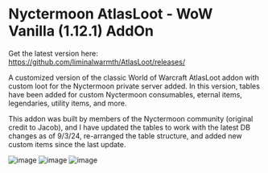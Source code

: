# Nyctermoon AtlasLoot - WoW Vanilla (1.12.1) AddOn

Get the latest version here: https://github.com/liminalwarmth/AtlasLoot/releases/

A customized version of the classic World of Warcraft AtlasLoot addon with custom loot for the Nyctermoon private server added. In this version, tables have been added for custom Nyctermoon consumables, eternal items, legendaries, utility items, and more.

This addon was built by members of the Nyctermoon community (original credit to Jacob), and I have updated the tables to work with the latest DB changes as of 9/3/24, re-arranged the table structure, and added new custom items since the last update.

![image](https://github.com/user-attachments/assets/4788dbfa-d35e-417a-8f3e-53602501a251)
![image](https://github.com/user-attachments/assets/562963cf-1a30-4c16-b373-e1b8e8953964)
![image](https://github.com/user-attachments/assets/1f4355d4-2315-4fcb-a1c1-2de6b2e960bf)
